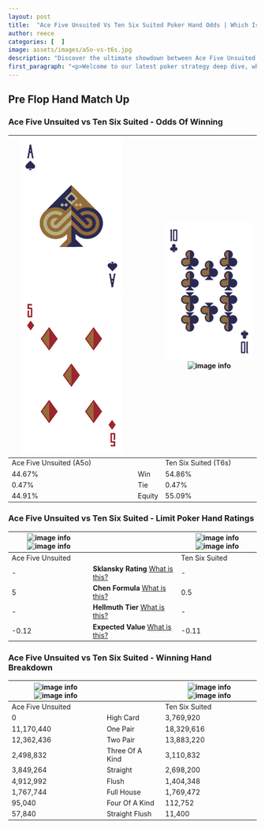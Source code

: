 ```yaml
---
layout: post
title:  "Ace Five Unsuited Vs Ten Six Suited Poker Hand Odds | Which Is The Better Hand In Poker? A Complete Guide"
author: reece
categories: [  ]
image: assets/images/a5o-vs-t6s.jpg
description: "Discover the ultimate showdown between Ace Five Unsuited and Ten Six Suited in poker! Uncover the odds, strategies, and scenarios where one hand triumphs over the other. Get ready to up your poker game with this thrilling analysis."
first_paragraph: "<p>Welcome to our latest poker strategy deep dive, where we're pitting two distinct hands against each other in a high-stakes showdown: Ace Five Unsuited vs Ten Six Suited.</p><p>In the dynamic world of poker, every decision counts, and knowing which hand holds the upper hand is key to your success at the table.</p><p>In this article, we'll dissect these two hands, explore the scenarios where one dominates the other, and equip you with the knowledge to make strategic choices that can tip the odds in your favor.</p><p>Get ready to unravel the intriguing dynamics of these poker hands and elevate your game to new heights.</p>"
---
```




[comment]: # (sp0)

## Pre Flop Hand Match Up

<div class="table hand-ratings" markdown="1"> 



### Ace Five Unsuited vs Ten Six Suited - Odds Of Winning


    
| ![image info](assets/images/hand1/a.png) ![image info](assets/images/hand1/5o.png) |  | ![image info](assets/images/hand2/t.png) ![image info](assets/images/hand2/6s.png) |
| -------- | -------- | -------- |
| Ace Five Unsuited (A5o) |  | Ten Six Suited (T6s) |
| 44.67% | Win | 54.86% |
| 0.47% | Tie | 0.47% |
| 44.91% | Equity | 55.09% |




[comment]: # (sp1)



### Ace Five Unsuited vs Ten Six Suited - Limit Poker Hand Ratings


    
| ![image info](https://www.riverpairs.com/assets/images/hand1/a.png) ![image info](https://www.riverpairs.com/assets/images/hand1/5o.png) |  | ![image info](https://www.riverpairs.com/assets/images/hand2/t.png) ![image info](https://www.riverpairs.com/assets/images/hand2/6s.png) |
| -------- | -------- | -------- |
| Ace Five Unsuited |  | Ten Six Suited |
| - | **Sklansky Rating** [What is this?](/sklansky-rating-explained) | - |
| 5 | **Chen Formula** [What is this?](/chen-formula-explained) | 0.5 |
| - | **Hellmuth Tier** [What is this?](/Hellmuth-tier-explained) | - |
| -0.12 | **Expected Value** [What is this?](/expected-value-explained) | -0.11 |




[comment]: # (sp2)



### Ace Five Unsuited vs Ten Six Suited - Winning Hand Breakdown


    
| ![image info](https://www.riverpairs.com/assets/images/hand1/a.png) ![image info](https://www.riverpairs.com/assets/images/hand1/5o.png) |  | ![image info](https://www.riverpairs.com/assets/images/hand2/t.png) ![image info](https://www.riverpairs.com/assets/images/hand2/6s.png) |
| -------- | -------- | -------- |
| Ace Five Unsuited |  | Ten Six Suited |
| 0 | High Card | 3,769,920 |
| 11,170,440 | One Pair | 18,329,616 |
| 12,362,436 | Two Pair | 13,883,220 |
| 2,498,832 | Three Of A Kind | 3,110,832 |
| 3,849,264 | Straight | 2,698,200 |
| 4,912,992 | Flush | 1,404,348 |
| 1,767,744 | Full House | 1,769,472 |
| 95,040 | Four Of A Kind | 112,752 |
| 57,840 | Straight Flush | 11,400 |




[comment]: # (sp3)



</div>

[comment]: # (sp4)



[comment]: # (sp5)

